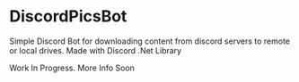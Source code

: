# DiscordPicsBot
Simple Discord Bot for downloading  content from discord servers to remote or local drives. 
Made with Discord .Net Library

Work In Progress.
More Info Soon
